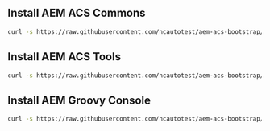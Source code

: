 ## Install AEM ACS Commons

```bash
curl -s https://raw.githubusercontent.com/ncautotest/aem-acs-bootstrap/master/aem-acs-commons-install.sh | bash /dev/stdin 4502 localhost
```

## Install AEM ACS Tools

```bash
curl -s https://raw.githubusercontent.com/ncautotest/aem-acs-bootstrap/master/aem-acs-tools-install.sh | bash /dev/stdin 4502 localhost
```

## Install AEM Groovy Console

```bash
curl -s https://raw.githubusercontent.com/ncautotest/aem-acs-bootstrap/master/aem-groovy-console.sh | bash /dev/stdin 4502 localhost
```
